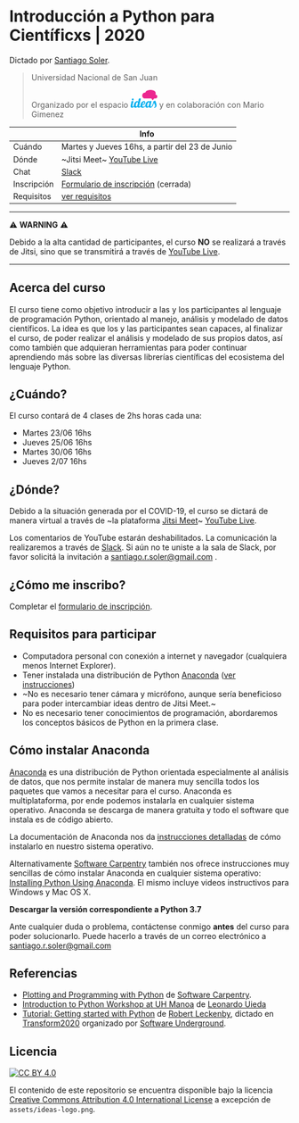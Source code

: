 # Introducción a Python para Científicxs | 2020

Dictado por [Santiago Soler](https://santisoler.github.io).

> Universidad Nacional de San Juan
>
> Organizado por el espacio <a href="https://www.facebook.com/ideasespacio/"><img src="assets/ideas-logo.png" width="48"></a> y en colaboración con Mario Gimenez


|             | Info
|-------------|-------------------------------------------------
| Cuándo      | Martes y Jueves 16hs, a partir del 23 de Junio
| Dónde       | ~Jitsi Meet~ [YouTube Live](https://youtube.com/santis19)
| Chat        | [Slack](https://python-unsj-2020.slack.com)
| Inscripción | [Formulario de inscripción](https://docs.google.com/forms/d/19JA5NxUNN60xlWwQKasoD0ro69U1yFJ3xomW9f4dtuI/viewform?chromeless=1&edit_requested=true) (cerrada)
| Requisitos  | [ver requisitos](#requisitos-para-participar)


---

:warning: **WARNING** :warning:

Debido a la alta cantidad de participantes, el curso **NO** se realizará
a través de Jitsi, sino que se transmitirá a través de
[YouTube Live](https://youtube.com/santis19).

---


## Acerca del curso

El curso tiene como objetivo introducir a las y los participantes al lenguaje
de programación Python, orientado al manejo, análisis y modelado de datos
científicos.
La idea es que los y las participantes sean capaces, al finalizar el curso, de
poder realizar el análisis y modelado de sus propios datos, así como también
que adquieran herramientas para poder continuar aprendiendo más sobre las
diversas librerías científicas del ecosistema del lenguaje Python.

## ¿Cuándo?

El curso contará de 4 clases de 2hs horas cada una:

- Martes 23/06 16hs
- Jueves 25/06 16hs
- Martes 30/06 16hs
- Jueves 2/07 16hs

## ¿Dónde?

Debido a la situación generada por el COVID-19, el curso se dictará de manera
virtual a través de ~la plataforma [Jitsi Meet](https://meet.jit.si/)~
[YouTube Live](https://youtube.com/santis19).

Los comentarios de YouTube estarán deshabilitados.
La comunicación la realizaremos a través de
[Slack](https://python-unsj-2020.slack.com).
Si aún no te uniste a la sala de Slack, por favor solicitá la invitación
a santiago.r.soler@gmail.com .

## ¿Cómo me inscribo?

Completar el
[formulario de inscripción](https://docs.google.com/forms/d/19JA5NxUNN60xlWwQKasoD0ro69U1yFJ3xomW9f4dtuI/viewform?chromeless=1&edit_requested=true).

## Requisitos para participar

- Computadora personal con conexión a internet y navegador (cualquiera menos
  Internet Explorer).
- Tener instalada una distribución de Python
  [Anaconda](https://www.anaconda.com/products/individual)
  ([ver instrucciones](#cómo-instalar-anaconda))
- ~No es necesario tener cámara y micrófono, aunque sería beneficioso para poder
  intercambiar ideas dentro de Jitsi Meet.~
- No es necesario tener conocimientos de programación, abordaremos los
  conceptos básicos de Python en la primera clase.

## Cómo instalar Anaconda

[Anaconda](https://www.anaconda.com/products/individual) es una distribución de
Python orientada especialmente al análisis de datos, que nos permite instalar
de manera muy sencilla todos los paquetes que vamos a necesitar para el curso.
Anaconda es multiplataforma, por ende podemos instalarla en cualquier sistema
operativo. Anaconda se descarga de manera gratuita y todo el software que
instala es de código abierto.

La documentación de Anaconda nos da [instrucciones
detalladas](https://docs.anaconda.com/anaconda/install/) de cómo instalarlo
en nuestro sistema operativo.

Alternativamente [Software Carpentry](https://software-carpentry.org) también
nos ofrece instrucciones muy sencillas de cómo instalar Anaconda en cualquier
sistema operativo:
[Installing Python Using Anaconda](https://swcarpentry.github.io/python-novice-gapminder/setup/).
El mismo incluye videos instructivos para Windows y Mac OS X.

**Descargar la versión correspondiente a Python 3.7**

Ante cualquier duda o problema, contáctense conmigo **antes** del curso para
poder solucionarlo. Puede hacerlo a través de un correo electrónico
a santiago.r.soler@gmail.com

## Referencias

- [Plotting and Programming with Python](https://swcarpentry.github.io/python-novice-gapminder/)
  de [Software Carpentry](https://software-carpentry.org/).
- [Introduction to Python Workshop at UH Manoa](https://github.com/leouieda/python-hawaii-2017) de [Leonardo Uieda](https://www.leouieda.com)
- [Tutorial: Getting started with Python](https://www.youtube.com/watch?v=iIOMiN8Cacs&list=PLgLft9vxdduD8Zydz4dRJqIzCWDlPKITC) de [Robert Leckenby](https://github.com/Zabamund), dictado en [Transform2020](https://transform2020.sched.com/) organizado por [Software Underground](https://softwareunderground.org/).

## Licencia

[![CC BY 4.0][cc-by-image]][cc-by]

El contenido de este repositorio se encuentra disponible bajo la licencia [Creative Commons Attribution 4.0 International License][cc-by] a excepción de `assets/ideas-logo.png`.

[cc-by]: http://creativecommons.org/licenses/by/4.0/
[cc-by-image]: https://i.creativecommons.org/l/by/4.0/88x31.png
